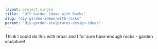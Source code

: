 ```yaml
---
layout: project_single
title:  "DIY Garden Ideas with Rocks"
slug: "diy-garden-ideas-with-rocks"
parent: "diy-garden-sculptures-design-ideas"
---
```

Think I could do this with rebar and I for sure have enough rocks - garden sculpture!